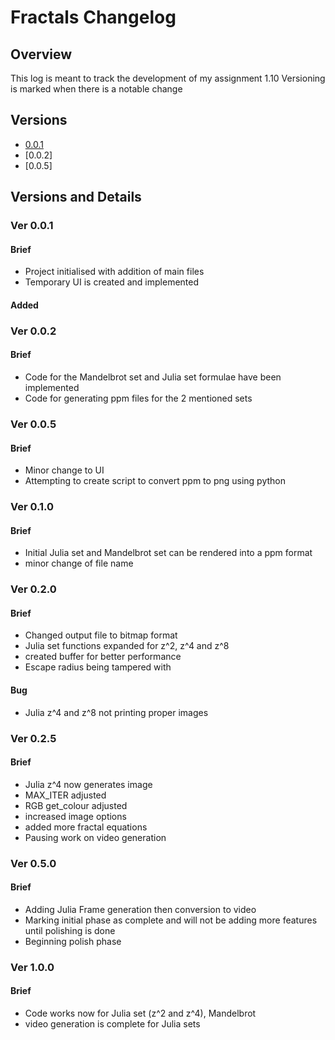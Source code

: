 <!-- markdownlint-disable MD024 -->
# Fractals Changelog

## Overview

This log is meant to track the development of my assignment 1.10
Versioning is marked when there is a notable change

## Versions

- [0.0.1](#ver-001)
- [0.0.2]
- [0.0.5]

## Versions and Details

### Ver 0.0.1

#### Brief

- Project initialised with addition of main files
- Temporary UI is created and implemented

#### Added

### Ver 0.0.2

#### Brief

- Code for the Mandelbrot set and Julia set formulae have been implemented
- Code for generating ppm files for the 2 mentioned sets

### Ver 0.0.5

#### Brief

- Minor change to UI
- Attempting to create script to convert ppm to png using python

### Ver 0.1.0

#### Brief

- Initial Julia set and Mandelbrot set can be rendered into a ppm format
- minor change of file name

### Ver 0.2.0

#### Brief

- Changed output file to bitmap format
- Julia set functions expanded for z^2, z^4 and z^8
- created buffer for better performance
- Escape radius being tampered with

#### Bug

- Julia z^4 and z^8 not printing proper images

### Ver 0.2.5

#### Brief

- Julia z^4 now generates image
- MAX_ITER adjusted
- RGB get_colour adjusted
- increased image options
- added more fractal equations
- Pausing work on video generation

### Ver 0.5.0

#### Brief

- Adding Julia Frame generation then conversion to video
- Marking initial phase as complete and will not be adding more features until polishing is done
- Beginning polish phase

### Ver 1.0.0

#### Brief

- Code works now for Julia set (z^2 and z^4), Mandelbrot
- video generation is complete for Julia sets

